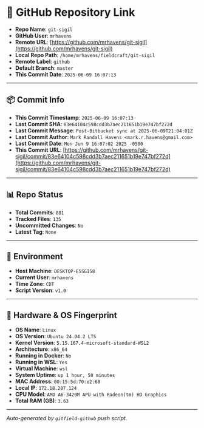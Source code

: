 # 🔗 GitHub Repository Link

- **Repo Name**: `git-sigil`
- **GitHub User**: `mrhavens`
- **Remote URL**: [https://github.com/mrhavens/git-sigil](https://github.com/mrhavens/git-sigil)
- **Local Repo Path**: `/home/mrhavens/fieldcraft/git-sigil`
- **Remote Label**: `github`
- **Default Branch**: `master`
- **This Commit Date**: `2025-06-09 16:07:13`

---

## 📦 Commit Info

- **This Commit Timestamp**: `2025-06-09 16:07:13`
- **Last Commit SHA**: `83e64104c598cdd3b7aec211651b19e747bf272d`
- **Last Commit Message**: `Post-Bitbucket sync at 2025-06-09T21:04:01Z`
- **Last Commit Author**: `Mark Randall Havens <mark.r.havens@gmail.com>`
- **Last Commit Date**: `Mon Jun 9 16:07:02 2025 -0500`
- **This Commit URL**: [https://github.com/mrhavens/git-sigil/commit/83e64104c598cdd3b7aec211651b19e747bf272d](https://github.com/mrhavens/git-sigil/commit/83e64104c598cdd3b7aec211651b19e747bf272d)

---

## 📊 Repo Status

- **Total Commits**: `881`
- **Tracked Files**: `135`
- **Uncommitted Changes**: `No`
- **Latest Tag**: `None`

---

## 🧭 Environment

- **Host Machine**: `DESKTOP-E5SGI58`
- **Current User**: `mrhavens`
- **Time Zone**: `CDT`
- **Script Version**: `v1.0`

---

## 🧬 Hardware & OS Fingerprint

- **OS Name**: `Linux`
- **OS Version**: `Ubuntu 24.04.2 LTS`
- **Kernel Version**: `5.15.167.4-microsoft-standard-WSL2`
- **Architecture**: `x86_64`
- **Running in Docker**: `No`
- **Running in WSL**: `Yes`
- **Virtual Machine**: `wsl`
- **System Uptime**: `up 1 hour, 50 minutes`
- **MAC Address**: `00:15:5d:70:e2:68`
- **Local IP**: `172.18.207.124`
- **CPU Model**: `AMD A6-3420M APU with Radeon(tm) HD Graphics`
- **Total RAM (GB)**: `3.63`

---

_Auto-generated by `gitfield-github` push script._
